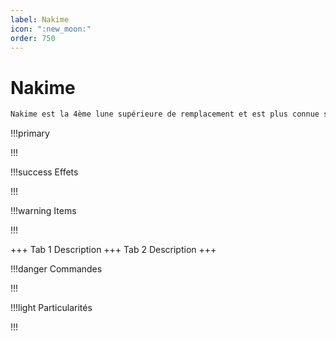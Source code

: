 ```yaml
---
label: Nakime
icon: ":new_moon:"
order: 750
---
```


# Nakime

```txt
Nakime est la 4ème lune supérieure de remplacement et est plus connue sous le surnom de "la démone au biwa"
```

!!!primary

!!!

!!!success Effets

!!!

!!!warning Items

!!!

+++ Tab 1
Description
+++ Tab 2 
Description
+++

!!!danger Commandes

!!!

!!!light Particularités

!!!

